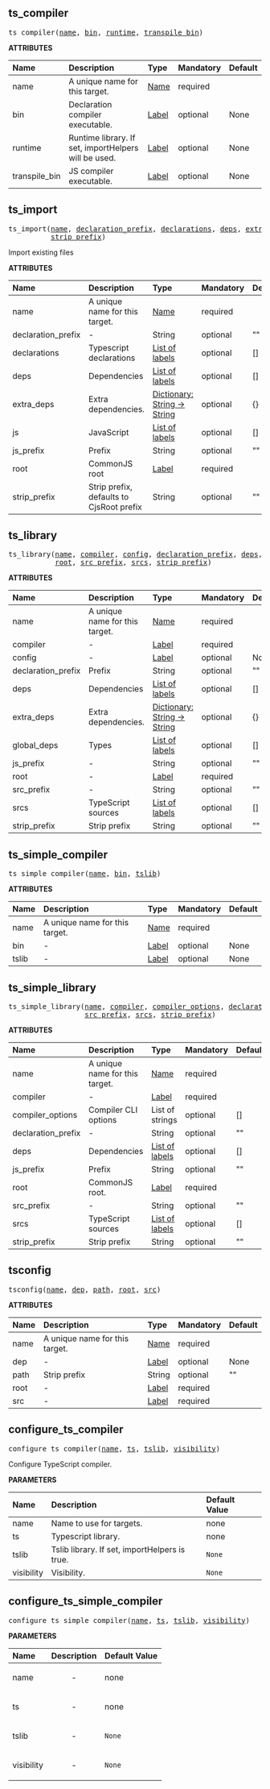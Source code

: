 <!-- Generated with Stardoc: http://skydoc.bazel.build -->

<a id="#ts_compiler"></a>

## ts_compiler

<pre>
ts_compiler(<a href="#ts_compiler-name">name</a>, <a href="#ts_compiler-bin">bin</a>, <a href="#ts_compiler-runtime">runtime</a>, <a href="#ts_compiler-transpile_bin">transpile_bin</a>)
</pre>

**ATTRIBUTES**

| Name                                                | Description                                          | Type                                                               | Mandatory | Default |
| :-------------------------------------------------- | :--------------------------------------------------- | :----------------------------------------------------------------- | :-------- | :------ |
| <a id="ts_compiler-name"></a>name                   | A unique name for this target.                       | <a href="https://bazel.build/docs/build-ref.html#name">Name</a>    | required  |         |
| <a id="ts_compiler-bin"></a>bin                     | Declaration compiler executable.                     | <a href="https://bazel.build/docs/build-ref.html#labels">Label</a> | optional  | None    |
| <a id="ts_compiler-runtime"></a>runtime             | Runtime library. If set, importHelpers will be used. | <a href="https://bazel.build/docs/build-ref.html#labels">Label</a> | optional  | None    |
| <a id="ts_compiler-transpile_bin"></a>transpile_bin | JS compiler executable.                              | <a href="https://bazel.build/docs/build-ref.html#labels">Label</a> | optional  | None    |

<a id="#ts_import"></a>

## ts_import

<pre>
ts_import(<a href="#ts_import-name">name</a>, <a href="#ts_import-declaration_prefix">declaration_prefix</a>, <a href="#ts_import-declarations">declarations</a>, <a href="#ts_import-deps">deps</a>, <a href="#ts_import-extra_deps">extra_deps</a>, <a href="#ts_import-js">js</a>, <a href="#ts_import-js_prefix">js_prefix</a>, <a href="#ts_import-root">root</a>,
          <a href="#ts_import-strip_prefix">strip_prefix</a>)
</pre>

Import existing files

**ATTRIBUTES**

| Name                                                        | Description                              | Type                                                                                      | Mandatory | Default |
| :---------------------------------------------------------- | :--------------------------------------- | :---------------------------------------------------------------------------------------- | :-------- | :------ |
| <a id="ts_import-name"></a>name                             | A unique name for this target.           | <a href="https://bazel.build/docs/build-ref.html#name">Name</a>                           | required  |         |
| <a id="ts_import-declaration_prefix"></a>declaration_prefix | -                                        | String                                                                                    | optional  | ""      |
| <a id="ts_import-declarations"></a>declarations             | Typescript declarations                  | <a href="https://bazel.build/docs/build-ref.html#labels">List of labels</a>               | optional  | []      |
| <a id="ts_import-deps"></a>deps                             | Dependencies                             | <a href="https://bazel.build/docs/build-ref.html#labels">List of labels</a>               | optional  | []      |
| <a id="ts_import-extra_deps"></a>extra_deps                 | Extra dependencies.                      | <a href="https://bazel.build/docs/skylark/lib/dict.html">Dictionary: String -> String</a> | optional  | {}      |
| <a id="ts_import-js"></a>js                                 | JavaScript                               | <a href="https://bazel.build/docs/build-ref.html#labels">List of labels</a>               | optional  | []      |
| <a id="ts_import-js_prefix"></a>js_prefix                   | Prefix                                   | String                                                                                    | optional  | ""      |
| <a id="ts_import-root"></a>root                             | CommonJS root                            | <a href="https://bazel.build/docs/build-ref.html#labels">Label</a>                        | required  |         |
| <a id="ts_import-strip_prefix"></a>strip_prefix             | Strip prefix, defaults to CjsRoot prefix | String                                                                                    | optional  | ""      |

<a id="#ts_library"></a>

## ts_library

<pre>
ts_library(<a href="#ts_library-name">name</a>, <a href="#ts_library-compiler">compiler</a>, <a href="#ts_library-config">config</a>, <a href="#ts_library-declaration_prefix">declaration_prefix</a>, <a href="#ts_library-deps">deps</a>, <a href="#ts_library-extra_deps">extra_deps</a>, <a href="#ts_library-global_deps">global_deps</a>, <a href="#ts_library-js_prefix">js_prefix</a>,
           <a href="#ts_library-root">root</a>, <a href="#ts_library-src_prefix">src_prefix</a>, <a href="#ts_library-srcs">srcs</a>, <a href="#ts_library-strip_prefix">strip_prefix</a>)
</pre>

**ATTRIBUTES**

| Name                                                         | Description                    | Type                                                                                      | Mandatory | Default |
| :----------------------------------------------------------- | :----------------------------- | :---------------------------------------------------------------------------------------- | :-------- | :------ |
| <a id="ts_library-name"></a>name                             | A unique name for this target. | <a href="https://bazel.build/docs/build-ref.html#name">Name</a>                           | required  |         |
| <a id="ts_library-compiler"></a>compiler                     | -                              | <a href="https://bazel.build/docs/build-ref.html#labels">Label</a>                        | required  |         |
| <a id="ts_library-config"></a>config                         | -                              | <a href="https://bazel.build/docs/build-ref.html#labels">Label</a>                        | optional  | None    |
| <a id="ts_library-declaration_prefix"></a>declaration_prefix | Prefix                         | String                                                                                    | optional  | ""      |
| <a id="ts_library-deps"></a>deps                             | Dependencies                   | <a href="https://bazel.build/docs/build-ref.html#labels">List of labels</a>               | optional  | []      |
| <a id="ts_library-extra_deps"></a>extra_deps                 | Extra dependencies.            | <a href="https://bazel.build/docs/skylark/lib/dict.html">Dictionary: String -> String</a> | optional  | {}      |
| <a id="ts_library-global_deps"></a>global_deps               | Types                          | <a href="https://bazel.build/docs/build-ref.html#labels">List of labels</a>               | optional  | []      |
| <a id="ts_library-js_prefix"></a>js_prefix                   | -                              | String                                                                                    | optional  | ""      |
| <a id="ts_library-root"></a>root                             | -                              | <a href="https://bazel.build/docs/build-ref.html#labels">Label</a>                        | required  |         |
| <a id="ts_library-src_prefix"></a>src_prefix                 | -                              | String                                                                                    | optional  | ""      |
| <a id="ts_library-srcs"></a>srcs                             | TypeScript sources             | <a href="https://bazel.build/docs/build-ref.html#labels">List of labels</a>               | optional  | []      |
| <a id="ts_library-strip_prefix"></a>strip_prefix             | Strip prefix                   | String                                                                                    | optional  | ""      |

<a id="#ts_simple_compiler"></a>

## ts_simple_compiler

<pre>
ts_simple_compiler(<a href="#ts_simple_compiler-name">name</a>, <a href="#ts_simple_compiler-bin">bin</a>, <a href="#ts_simple_compiler-tslib">tslib</a>)
</pre>

**ATTRIBUTES**

| Name                                       | Description                    | Type                                                               | Mandatory | Default |
| :----------------------------------------- | :----------------------------- | :----------------------------------------------------------------- | :-------- | :------ |
| <a id="ts_simple_compiler-name"></a>name   | A unique name for this target. | <a href="https://bazel.build/docs/build-ref.html#name">Name</a>    | required  |         |
| <a id="ts_simple_compiler-bin"></a>bin     | -                              | <a href="https://bazel.build/docs/build-ref.html#labels">Label</a> | optional  | None    |
| <a id="ts_simple_compiler-tslib"></a>tslib | -                              | <a href="https://bazel.build/docs/build-ref.html#labels">Label</a> | optional  | None    |

<a id="#ts_simple_library"></a>

## ts_simple_library

<pre>
ts_simple_library(<a href="#ts_simple_library-name">name</a>, <a href="#ts_simple_library-compiler">compiler</a>, <a href="#ts_simple_library-compiler_options">compiler_options</a>, <a href="#ts_simple_library-declaration_prefix">declaration_prefix</a>, <a href="#ts_simple_library-deps">deps</a>, <a href="#ts_simple_library-js_prefix">js_prefix</a>, <a href="#ts_simple_library-root">root</a>,
                  <a href="#ts_simple_library-src_prefix">src_prefix</a>, <a href="#ts_simple_library-srcs">srcs</a>, <a href="#ts_simple_library-strip_prefix">strip_prefix</a>)
</pre>

**ATTRIBUTES**

| Name                                                                | Description                    | Type                                                                        | Mandatory | Default |
| :------------------------------------------------------------------ | :----------------------------- | :-------------------------------------------------------------------------- | :-------- | :------ |
| <a id="ts_simple_library-name"></a>name                             | A unique name for this target. | <a href="https://bazel.build/docs/build-ref.html#name">Name</a>             | required  |         |
| <a id="ts_simple_library-compiler"></a>compiler                     | -                              | <a href="https://bazel.build/docs/build-ref.html#labels">Label</a>          | required  |         |
| <a id="ts_simple_library-compiler_options"></a>compiler_options     | Compiler CLI options           | List of strings                                                             | optional  | []      |
| <a id="ts_simple_library-declaration_prefix"></a>declaration_prefix | -                              | String                                                                      | optional  | ""      |
| <a id="ts_simple_library-deps"></a>deps                             | Dependencies                   | <a href="https://bazel.build/docs/build-ref.html#labels">List of labels</a> | optional  | []      |
| <a id="ts_simple_library-js_prefix"></a>js_prefix                   | Prefix                         | String                                                                      | optional  | ""      |
| <a id="ts_simple_library-root"></a>root                             | CommonJS root.                 | <a href="https://bazel.build/docs/build-ref.html#labels">Label</a>          | required  |         |
| <a id="ts_simple_library-src_prefix"></a>src_prefix                 | -                              | String                                                                      | optional  | ""      |
| <a id="ts_simple_library-srcs"></a>srcs                             | TypeScript sources             | <a href="https://bazel.build/docs/build-ref.html#labels">List of labels</a> | optional  | []      |
| <a id="ts_simple_library-strip_prefix"></a>strip_prefix             | Strip prefix                   | String                                                                      | optional  | ""      |

<a id="#tsconfig"></a>

## tsconfig

<pre>
tsconfig(<a href="#tsconfig-name">name</a>, <a href="#tsconfig-dep">dep</a>, <a href="#tsconfig-path">path</a>, <a href="#tsconfig-root">root</a>, <a href="#tsconfig-src">src</a>)
</pre>

**ATTRIBUTES**

| Name                           | Description                    | Type                                                               | Mandatory | Default |
| :----------------------------- | :----------------------------- | :----------------------------------------------------------------- | :-------- | :------ |
| <a id="tsconfig-name"></a>name | A unique name for this target. | <a href="https://bazel.build/docs/build-ref.html#name">Name</a>    | required  |         |
| <a id="tsconfig-dep"></a>dep   | -                              | <a href="https://bazel.build/docs/build-ref.html#labels">Label</a> | optional  | None    |
| <a id="tsconfig-path"></a>path | Strip prefix                   | String                                                             | optional  | ""      |
| <a id="tsconfig-root"></a>root | -                              | <a href="https://bazel.build/docs/build-ref.html#labels">Label</a> | required  |         |
| <a id="tsconfig-src"></a>src   | -                              | <a href="https://bazel.build/docs/build-ref.html#labels">Label</a> | required  |         |

<a id="#configure_ts_compiler"></a>

## configure_ts_compiler

<pre>
configure_ts_compiler(<a href="#configure_ts_compiler-name">name</a>, <a href="#configure_ts_compiler-ts">ts</a>, <a href="#configure_ts_compiler-tslib">tslib</a>, <a href="#configure_ts_compiler-visibility">visibility</a>)
</pre>

Configure TypeScript compiler.

**PARAMETERS**

| Name                                                    | Description                                   | Default Value     |
| :------------------------------------------------------ | :-------------------------------------------- | :---------------- |
| <a id="configure_ts_compiler-name"></a>name             | Name to use for targets.                      | none              |
| <a id="configure_ts_compiler-ts"></a>ts                 | Typescript library.                           | none              |
| <a id="configure_ts_compiler-tslib"></a>tslib           | Tslib library. If set, importHelpers is true. | <code>None</code> |
| <a id="configure_ts_compiler-visibility"></a>visibility | Visibility.                                   | <code>None</code> |

<a id="#configure_ts_simple_compiler"></a>

## configure_ts_simple_compiler

<pre>
configure_ts_simple_compiler(<a href="#configure_ts_simple_compiler-name">name</a>, <a href="#configure_ts_simple_compiler-ts">ts</a>, <a href="#configure_ts_simple_compiler-tslib">tslib</a>, <a href="#configure_ts_simple_compiler-visibility">visibility</a>)
</pre>

**PARAMETERS**

| Name                                                           | Description               | Default Value     |
| :------------------------------------------------------------- | :------------------------ | :---------------- |
| <a id="configure_ts_simple_compiler-name"></a>name             | <p align="center"> - </p> | none              |
| <a id="configure_ts_simple_compiler-ts"></a>ts                 | <p align="center"> - </p> | none              |
| <a id="configure_ts_simple_compiler-tslib"></a>tslib           | <p align="center"> - </p> | <code>None</code> |
| <a id="configure_ts_simple_compiler-visibility"></a>visibility | <p align="center"> - </p> | <code>None</code> |
